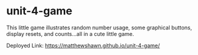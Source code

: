 # unit-4-game
This little game illustrates random number usage, some graphical buttons, display resets,
and counts...all in a cute little game.

Deployed Link:
https://matthewshawn.github.io/unit-4-game/